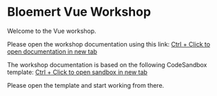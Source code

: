 # Bloemert Vue Workshop #

Welcome to the Vue workshop.

Please open the workshop documentation using this link: [Ctrl + Click to open documentation in new tab](<https://qmspx.csb.app/>)

The workshop documentation is based on the following CodeSandbox template: [Ctrl + Click to open sandbox in new tab](<https://codesandbox.io/s/github/mrwatts/Vue-Workshop-Start>)

Please open the template and start working from there.
